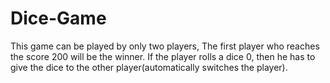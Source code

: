 # Dice-Game
This game can be played by only two players, The first player who reaches the score 200 will be the winner. If the player rolls a dice 0, then he has to give the dice to the other player(automatically switches the player).
